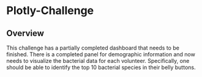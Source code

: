 # Plotly-Challenge
## Overview
This challenge has a partially completed dashboard that needs to be finished. There is a completed panel for demographic information and now needs to visualize the bacterial data for each volunteer. Specifically, one should be able to identify the top 10 bacterial species in their belly buttons. 
